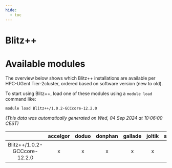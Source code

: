 ```yaml
---
hide:
  - toc
---
```


Blitz++
=======

# Available modules


The overview below shows which Blitz++ installations are available per HPC-UGent Tier-2cluster, ordered based on software version (new to old).

To start using Blitz++, load one of these modules using a `module load` command like:

```shell
module load Blitz++/1.0.2-GCCcore-12.2.0
```

*(This data was automatically generated on Wed, 04 Sep 2024 at 10:06:00 CEST)*  

| |accelgor|doduo|donphan|gallade|joltik|shinx|skitty|
| :---: | :---: | :---: | :---: | :---: | :---: | :---: | :---: |
|Blitz++/1.0.2-GCCcore-12.2.0|x|x|x|x|x|x|x|
